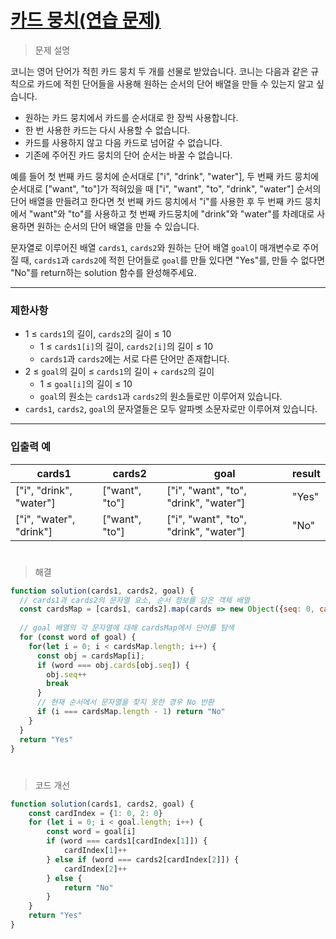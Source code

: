 # [카드 뭉치(연습 문제)](https://school.programmers.co.kr/learn/courses/30/lessons/159994)

> 문제 설명

코니는 영어 단어가 적힌 카드 뭉치 두 개를 선물로 받았습니다. 코니는 다음과 같은 규칙으로 카드에 적힌 단어들을 사용해 원하는 순서의 단어 배열을 만들 수 있는지 알고 싶습니다.

- 원하는 카드 뭉치에서 카드를 순서대로 한 장씩 사용합니다.
- 한 번 사용한 카드는 다시 사용할 수 없습니다.
- 카드를 사용하지 않고 다음 카드로 넘어갈 수 없습니다.
- 기존에 주어진 카드 뭉치의 단어 순서는 바꿀 수 없습니다.

예를 들어 첫 번째 카드 뭉치에 순서대로 ["i", "drink", "water"], 두 번째 카드 뭉치에 순서대로 ["want", "to"]가 적혀있을 때 ["i", "want", "to", "drink", "water"] 순서의 단어 배열을 만들려고 한다면 첫 번째 카드 뭉치에서 "i"를 사용한 후 두 번째 카드 뭉치에서 "want"와 "to"를 사용하고 첫 번째 카드뭉치에 "drink"와 "water"를 차례대로 사용하면 원하는 순서의 단어 배열을 만들 수 있습니다.

문자열로 이루어진 배열 `cards1`, `cards2`와 원하는 단어 배열 `goal`이 매개변수로 주어질 때, `cards1`과 `cards2`에 적힌 단어들로 `goal`를 만들 있다면 "Yes"를, 만들 수 없다면 "No"를 return하는 solution 함수를 완성해주세요.

---

### 제한사항

- 1 ≤ `cards1`의 길이, `cards2`의 길이 ≤ 10
    - 1 ≤ `cards1[i]`의 길이, `cards2[i]`의 길이 ≤ 10
    - `cards1`과 `cards2`에는 서로 다른 단어만 존재합니다.
- 2 ≤ `goal`의 길이 ≤ `cards1`의 길이 + `cards2`의 길이
    - 1 ≤ `goal[i]`의 길이 ≤ 10
    - `goal`의 원소는 `cards1`과 `cards2`의 원소들로만 이루어져 있습니다.
- `cards1`, `cards2`, `goal`의 문자열들은 모두 알파벳 소문자로만 이루어져 있습니다.

---

### 입출력 예

| cards1 | cards2 | goal | result |
| --- | --- | --- | --- |
| ["i", "drink", "water"] | ["want", "to"] | ["i", "want", "to", "drink", "water"] | "Yes" |
| ["i", "water", "drink"] | ["want", "to"] | ["i", "want", "to", "drink", "water"] | "No" |

#

> 해결

```jsx
function solution(cards1, cards2, goal) {
  // cards1과 cards2의 문자열 요소, 순서 정보를 담은 객체 배열
  const cardsMap = [cards1, cards2].map(cards => new Object({seq: 0, cards: cards}))
  
  // goal 배열의 각 문자열에 대해 cardsMap에서 단어를 탐색
  for (const word of goal) {
    for(let i = 0; i < cardsMap.length; i++) {
      const obj = cardsMap[i];
      if (word === obj.cards[obj.seq]) {
        obj.seq++
        break
      }
      // 현재 순서에서 문자열을 찾지 못한 경우 No 반환
      if (i === cardsMap.length - 1) return "No"
    }
  }
  return "Yes"
}
```

#

> 코드 개선

```jsx
function solution(cards1, cards2, goal) {
    const cardIndex = {1: 0, 2: 0}
    for (let i = 0; i < goal.length; i++) {
        const word = goal[i]
        if (word === cards1[cardIndex[1]]) {
            cardIndex[1]++
        } else if (word === cards2[cardIndex[2]]) {
            cardIndex[2]++
        } else {
            return "No"
        }
    }
    return "Yes"
}
```
